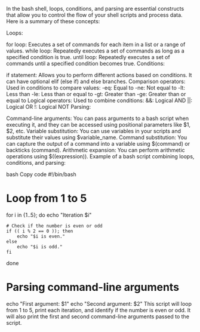 In the bash shell, loops, conditions, and parsing are essential constructs that allow you to control the flow of your shell scripts and process data. Here is a summary of these concepts:

Loops:

for loop: Executes a set of commands for each item in a list or a range of values.
while loop: Repeatedly executes a set of commands as long as a specified condition is true.
until loop: Repeatedly executes a set of commands until a specified condition becomes true.
Conditions:

if statement: Allows you to perform different actions based on conditions. It can have optional elif (else if) and else branches.
Comparison operators: Used in conditions to compare values:
-eq: Equal to
-ne: Not equal to
-lt: Less than
-le: Less than or equal to
-gt: Greater than
-ge: Greater than or equal to
Logical operators: Used to combine conditions:
&&: Logical AND
||: Logical OR
!: Logical NOT
Parsing:

Command-line arguments: You can pass arguments to a bash script when executing it, and they can be accessed using positional parameters like $1, $2, etc.
Variable substitution: You can use variables in your scripts and substitute their values using $variable_name.
Command substitution: You can capture the output of a command into a variable using $(command) or backticks (command).
Arithmetic expansion: You can perform arithmetic operations using $((expression)).
Example of a bash script combining loops, conditions, and parsing:

bash
Copy code
#!/bin/bash

# Loop from 1 to 5
for i in {1..5}; do
    echo "Iteration $i"

    # Check if the number is even or odd
    if (( i % 2 == 0 )); then
        echo "$i is even."
    else
        echo "$i is odd."
    fi
done

# Parsing command-line arguments
echo "First argument: $1"
echo "Second argument: $2"
This script will loop from 1 to 5, print each iteration, and identify if the number is even or odd. It will also print the first and second command-line arguments passed to the script.






